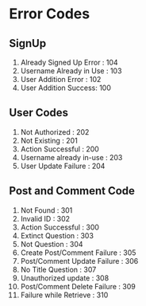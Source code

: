 # Error Codes

## SignUp
1. Already Signed Up Error : 104
2. Username Already in Use : 103
3. User Addition Error : 102
4. User Addition Success: 100

## User Codes
1. Not Authorized : 202
2. Not Existing : 201
3. Action Successful : 200
4. Username already in-use : 203
5. User Update Failure : 204

## Post and Comment Code
1. Not Found : 301
2. Invalid ID : 302
3. Action Successful : 300
4. Extinct Question : 303
5. Not Question : 304
6. Create Post/Comment Failure : 305
7. Post/Comment Update Failure : 306
8. No Title Question : 307
9. Unauthorized update : 308
10. Post/Comment Delete Failure : 309
11. Failure while Retrieve : 310